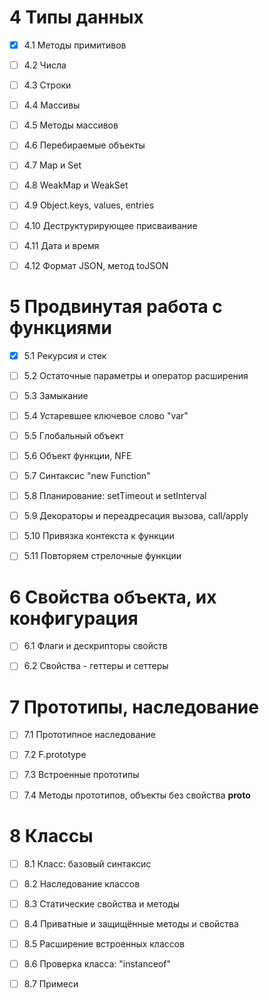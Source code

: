 # 4 Типы данных

- [x] 4.1 Методы примитивов

- [ ] 4.2 Числа

- [ ] 4.3 Строки

- [ ] 4.4 Массивы

- [ ] 4.5 Методы массивов

- [ ] 4.6 Перебираемые объекты

- [ ] 4.7 Map и Set

- [ ] 4.8 WeakMap и WeakSet

- [ ] 4.9 Object.keys, values, entries

- [ ] 4.10 Деструктурирующее присваивание

- [ ] 4.11 Дата и время

- [ ] 4.12 Формат JSON, метод toJSON

# 5 Продвинутая работа с функциями

- [x] 5.1 Рекурсия и стек

- [ ] 5.2 Остаточные параметры и оператор расширения

- [ ] 5.3 Замыкание

- [ ] 5.4 Устаревшее ключевое слово "var"

- [ ] 5.5 Глобальный объект

- [ ] 5.6 Объект функции, NFE

- [ ] 5.7 Синтаксис "new Function"

- [ ] 5.8 Планирование: setTimeout и setInterval

- [ ] 5.9 Декораторы и переадресация вызова, call/apply

- [ ] 5.10 Привязка контекста к функции

- [ ] 5.11 Повторяем стрелочные функции

# 6 Свойства объекта, их конфигурация

- [ ] 6.1 Флаги и дескрипторы свойств

- [ ] 6.2 Свойства - геттеры и сеттеры

# 7 Прототипы, наследование

- [ ] 7.1 Прототипное наследование

- [ ] 7.2 F.prototype

- [ ] 7.3 Встроенные прототипы

- [ ] 7.4 Методы прототипов, объекты без свойства __proto__

# 8 Классы

- [ ] 8.1 Класс: базовый синтаксис

- [ ] 8.2 Наследование классов

- [ ] 8.3 Статические свойства и методы

- [ ] 8.4 Приватные и защищённые методы и свойства

- [ ] 8.5 Расширение встроенных классов

- [ ] 8.6 Проверка класса: "instanceof"

- [ ] 8.7 Примеси
